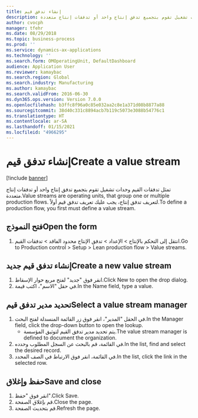 ```yaml
---
title: إنشاء تدفق قيم
description: تمثل تدفقات القيم وحدات تشغيل تقوم بتجميع تدفق إنتاج واحد أو تدفقات إنتاج متعددة.
author: cvocph
manager: tfehr
ms.date: 08/29/2018
ms.topic: business-process
ms.prod: ''
ms.service: dynamics-ax-applications
ms.technology: ''
ms.search.form: OMOperatingUnit, DefaultDashboard
audience: Application User
ms.reviewer: kamaybac
ms.search.region: Global
ms.search.industry: Manufacturing
ms.author: kamaybac
ms.search.validFrom: 2016-06-30
ms.dyn365.ops.version: Version 7.0.0
ms.openlocfilehash: b3ffc8f96a0c85e032aa2c8e1a371d08b8877a88
ms.sourcegitcommit: 38d40c331c8894acb7b119c5073e3088b54776c1
ms.translationtype: HT
ms.contentlocale: ar-SA
ms.lasthandoff: 01/15/2021
ms.locfileid: "4966295"
---
```

# <a name="create-a-value-stream"></a><span data-ttu-id="f3f14-103">إنشاء تدفق قيم</span><span class="sxs-lookup"><span data-stu-id="f3f14-103">Create a value stream</span></span>

[!include [banner](../../includes/banner.md)]

<span data-ttu-id="f3f14-104">تمثل تدفقات القيم وحدات تشغيل تقوم بتجميع تدفق إنتاج واحد أو تدفقات إنتاج متعددة.</span><span class="sxs-lookup"><span data-stu-id="f3f14-104">Value streams are operating units, that group one or multiple production flows.</span></span> <span data-ttu-id="f3f14-105">لتعريف تدفق إنتاج، يجب عليك تعريف تدفق قيم أولاً.</span><span class="sxs-lookup"><span data-stu-id="f3f14-105">To define a production flow, you first must define a value stream.</span></span>


## <a name="open-the-form"></a><span data-ttu-id="f3f14-106">فتح النموذج</span><span class="sxs-lookup"><span data-stu-id="f3f14-106">Open the form</span></span>
1. <span data-ttu-id="f3f14-107">انتقل إلى التحكم بالإنتاج > الإعداد > تدفق الإنتاج محدود الفاقد > تدفقات القيم.</span><span class="sxs-lookup"><span data-stu-id="f3f14-107">Go to Production control > Setup > Lean production flow > Value streams.</span></span>

## <a name="create-a-new-value-stream"></a><span data-ttu-id="f3f14-108">إنشاء تدفق قيم جديد</span><span class="sxs-lookup"><span data-stu-id="f3f14-108">Create a new value stream</span></span>
1. <span data-ttu-id="f3f14-109">انقر فوق "جديد" لفتح مربع حوار الإسقاط‬.</span><span class="sxs-lookup"><span data-stu-id="f3f14-109">Click New to open the drop dialog.</span></span>
2. <span data-ttu-id="f3f14-110">في حقل "الاسم"، اكتب قيمة.</span><span class="sxs-lookup"><span data-stu-id="f3f14-110">In the Name field, type a value.</span></span>

## <a name="select-a-value-stream-manager"></a><span data-ttu-id="f3f14-111">تحديد مدير تدفق قيم</span><span class="sxs-lookup"><span data-stu-id="f3f14-111">Select a value stream manager</span></span>
1. <span data-ttu-id="f3f14-112">في الحقل "المدير"، انقر فوق زر القائمة المنسدلة لفتح البحث.</span><span class="sxs-lookup"><span data-stu-id="f3f14-112">In the Manager field, click the drop-down button to open the lookup.</span></span>
    * <span data-ttu-id="f3f14-113">يتم تحديد مدير تدفق القيم لتوثيق المؤسسة.</span><span class="sxs-lookup"><span data-stu-id="f3f14-113">The value stream manager is defined to document the organization.</span></span>  
2. <span data-ttu-id="f3f14-114">في القائمة، قم بالبحث عن السجل المطلوب وحدده.</span><span class="sxs-lookup"><span data-stu-id="f3f14-114">In the list, find and select the desired record.</span></span>
3. <span data-ttu-id="f3f14-115">في القائمة، انقر فوق الارتباط في الصف المحدد.</span><span class="sxs-lookup"><span data-stu-id="f3f14-115">In the list, click the link in the selected row.</span></span>

## <a name="save-and-close"></a><span data-ttu-id="f3f14-116">حفظ وإغلاق</span><span class="sxs-lookup"><span data-stu-id="f3f14-116">Save and close</span></span>
1. <span data-ttu-id="f3f14-117">انقر فوق "حفظ".</span><span class="sxs-lookup"><span data-stu-id="f3f14-117">Click Save.</span></span>
2. <span data-ttu-id="f3f14-118">قم بإغلاق الصفحة.</span><span class="sxs-lookup"><span data-stu-id="f3f14-118">Close the page.</span></span>
3. <span data-ttu-id="f3f14-119">قم بتحديث الصفحة.</span><span class="sxs-lookup"><span data-stu-id="f3f14-119">Refresh the page.</span></span>

